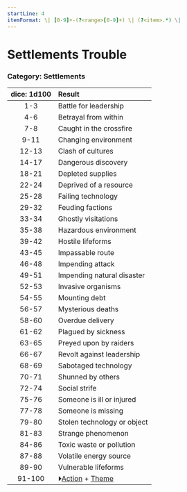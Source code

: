 ```yaml
---
startLine: 4
itemFormat: \| [0-9]+-(?<range>[0-9]+) \| (?<item>.*) \|
---
```

# Settlements Trouble
### Category: Settlements

| dice: 1d100 | Result |
|:----:|:-------|
| 1-3 | Battle for leadership |
| 4-6 | Betrayal from within |
| 7-8 | Caught in the crossfire |
| 9-11 | Changing environment |
| 12-13 | Clash of cultures |
| 14-17 | Dangerous discovery |
| 18-21 | Depleted supplies |
| 22-24 | Deprived of a resource |
| 25-28 | Failing technology |
| 29-32 | Feuding factions |
| 33-34 | Ghostly visitations |
| 35-38 | Hazardous environment |
| 39-42 | Hostile lifeforms |
| 43-45 | Impassable route |
| 46-48 | Impending attack |
| 49-51 | Impending natural disaster |
| 52-53 | Invasive organisms |
| 54-55 | Mounting debt |
| 56-57 | Mysterious deaths |
| 58-60 | Overdue delivery |
| 61-62 | Plagued by sickness |
| 63-65 | Preyed upon by raiders |
| 66-67 | Revolt against leadership |
| 68-69 | Sabotaged technology |
| 70-71 | Shunned by others |
| 72-74 | Social strife |
| 75-76 | Someone is ill or injured |
| 77-78 | Someone is missing |
| 79-80 | Stolen technology or object |
| 81-83 | Strange phenomenon |
| 84-86 | Toxic waste or pollution |
| 87-88 | Volatile energy source |
| 89-90 | Vulnerable lifeforms |
| 91-100 | ⏵[Action](Core_Action.md) + [Theme](Core_Theme.md) |